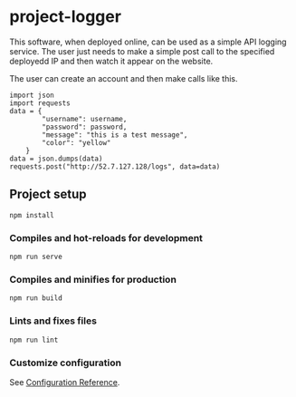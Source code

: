 # project-logger
This software, when deployed online, can be used as a simple API logging service.
The user just needs to make a simple post call to the specified deployedd IP and then 
watch it appear on the website.

The user can create an account and then make calls like this.

```
import json
import requests
data = {
        "username": username,
        "password": password,
        "message": "this is a test message",
        "color": "yellow"
    }
data = json.dumps(data)
requests.post("http://52.7.127.128/logs", data=data)
```

## Project setup
```
npm install
```

### Compiles and hot-reloads for development
```
npm run serve
```

### Compiles and minifies for production
```
npm run build
```

### Lints and fixes files
```
npm run lint
```

### Customize configuration
See [Configuration Reference](https://cli.vuejs.org/config/).
